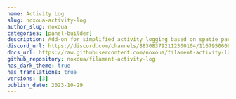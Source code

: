 ```yaml
---
name: Activity Log
slug: noxoua-activity-log
author_slug: noxoua
categories: [panel-builder]
description: Add-on for simplified activity logging based on spatie package.
discord_url: https://discord.com/channels/883083792112300104/1167950609970888774
docs_url: https://raw.githubusercontent.com/noxoua/filament-activity-log/main/README.md
github_repository: noxoua/filament-activity-log
has_dark_theme: true
has_translations: true
versions: [3]
publish_date: 2023-10-29
---
```

